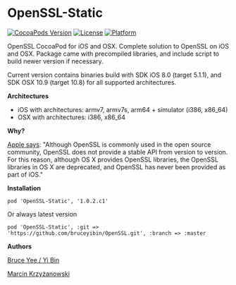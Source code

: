 OpenSSL-Static
=======

[![CocoaPods Version](https://img.shields.io/cocoapods/v/OpenSSL.svg?style=flat)](http://cocoadocs.org/docsets/OpenSSL-Static/)
[![License](https://img.shields.io/cocoapods/l/OpenSSL.svg?style=flat)](http://cocoadocs.org/docsets/OpenSSL-Static/)
[![Platform](https://img.shields.io/cocoapods/p/OpenSSL.svg?style=flat)](http://cocoadocs.org/docsets/OpenSSL-Static/)

OpenSSL CocoaPod for iOS and OSX. Complete solution to OpenSSL on iOS and OSX. Package came with precompiled libraries, and include script to build newer version if necessary.

Current version contains binaries build with SDK iOS 8.0 (target 5.1.1), and SDK OSX 10.9 (target 10.8) for all supported architectures.

**Architectures**

- iOS with architectures: armv7, armv7s, arm64 + simulator (i386, x86_64)
- OSX with architectures: i386, x86_64

**Why?**

[Apple says](https://developer.apple.com/library/mac/documentation/security/Conceptual/cryptoservices/GeneralPurposeCrypto/GeneralPurposeCrypto.html):
"Although OpenSSL is commonly used in the open source community, OpenSSL does not provide a stable API from version to version. For this reason, although OS X provides OpenSSL libraries, the OpenSSL libraries in OS X are deprecated, and OpenSSL has never been provided as part of iOS."

**Installation**

````
pod 'OpenSSL-Static', '1.0.2.c1'
````

Or always latest version

````
pod 'OpenSSL-Static', :git => 'https://github.com/bruceyibin/OpenSSL.git', :branch => :master
````

**Authors**

[Bruce Yee / Yi Bin](https://twitter.com/yiibin)

[Marcin Krzyżanowski](https://twitter.com/krzyzanowskim)
